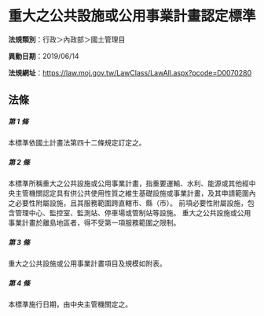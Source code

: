 # 重大之公共設施或公用事業計畫認定標準

**法規類別**：行政＞內政部＞國土管理目

**異動日期**：2019/06/14  

**法規網址**：https://law.moj.gov.tw/LawClass/LawAll.aspx?pcode=D0070280





## 法條
##### 第 1 條
本標準依國土計畫法第四十二條規定訂定之。

##### 第 2 條
本標準所稱重大之公共設施或公用事業計畫，指重要運輸、水利、能源或其他經中央主管機關認定具有供公共使用性質之維生基礎設施或事業計畫，及其申請範圍內之必要性附屬設施，且其服務範圍跨直轄市、縣（市）。
前項必要性附屬設施，包含管理中心、監控室、監測站、停車場或管制站等設施。
重大之公共設施或公用事業計畫於離島地區者，得不受第一項服務範圍之限制。

##### 第 3 條
重大之公共設施或公用事業計畫項目及規模如附表。

##### 第 4 條
本標準施行日期，由中央主管機關定之。


